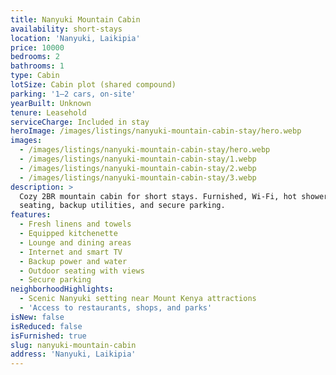 ```yaml
---
title: Nanyuki Mountain Cabin
availability: short-stays
location: 'Nanyuki, Laikipia'
price: 10000
bedrooms: 2
bathrooms: 1
type: Cabin
lotSize: Cabin plot (shared compound)
parking: '1–2 cars, on-site'
yearBuilt: Unknown
tenure: Leasehold
serviceCharge: Included in stay
heroImage: /images/listings/nanyuki-mountain-cabin-stay/hero.webp
images:
  - /images/listings/nanyuki-mountain-cabin-stay/hero.webp
  - /images/listings/nanyuki-mountain-cabin-stay/1.webp
  - /images/listings/nanyuki-mountain-cabin-stay/2.webp
  - /images/listings/nanyuki-mountain-cabin-stay/3.webp
description: >
  Cozy 2BR mountain cabin for short stays. Furnished, Wi-Fi, hot shower, outdoor
  seating, backup utilities, and secure parking.
features:
  - Fresh linens and towels
  - Equipped kitchenette
  - Lounge and dining areas
  - Internet and smart TV
  - Backup power and water
  - Outdoor seating with views
  - Secure parking
neighborhoodHighlights:
  - Scenic Nanyuki setting near Mount Kenya attractions
  - 'Access to restaurants, shops, and parks'
isNew: false
isReduced: false
isFurnished: true
slug: nanyuki-mountain-cabin
address: 'Nanyuki, Laikipia'
---
```


